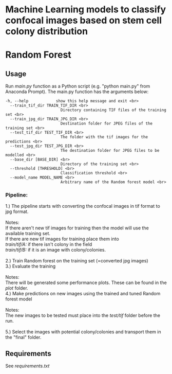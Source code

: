 # Machine Learning models to classify confocal images based on stem cell colony distribution 

# Random Forest
## Usage

Run _main.py_ function as a Python script (e.g. "python main.py" from Anaconda Prompt). The main.py function has the arguments below: <br>

```
-h, --help            show this help message and exit <br>
  --train_tif_dir TRAIN_TIF_DIR <br>
                        Directory containing TIF files of the training set <br>
  --train_jpg_dir TRAIN_JPG_DIR <br>
                        Destination folder for JPEG files of the training set <br>
  --test_tif_dir TEST_TIF_DIR <br>
                        The folder with the tif images for the predictions <br>
  --test_jpg_dir TEST_JPG_DIR <br>
                        The destination folder for JPEG files to be modelled <br>
  --base_dir [BASE_DIR] <br>
                        Directory of the training set <br>
  --threshold [THRESHOLD] <br>
                        Classification threshold <br>
  --model_name MODEL_NAME <br>
                        Arbitrary name of the Random forest model <br>
```

### Pipeline: 
1.) The pipeline starts with converting the confocal images in tif format to jpg format. <br>
<br>
Notes: <br>
If there aren't new tif images for training then the model will use the available training set. <br>
If there are new tif images for training place them into <br> 
  _train/tif/A:_ if there isn't colony in the field <br>
  _train/tif/B:_ if it is an image with colony/colonies. <br>
<br>
2.) Train Random forest on the training set (=converted jpg images) <br>
3.) Evaluate the training <br>
<br>
Notes: <br>
There will be generated some performance plots. These can be found in the _plot_ folder. <br>
4.) Make predictions on new images using the trained and tuned Random forest model <br>
<br>
Notes: <br>
The new images to be tested must place into the _test/tif_ folder before the run. <br> 
<br>
5.) Select the images with potential colony/colonies and transport them in the "final" folder. <br>


## Requirements

See _requirements.txt_



